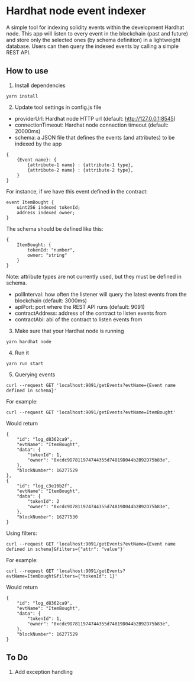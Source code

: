 # Hardhat node event indexer
A simple tool for indexing solidity events within the development Hardhat node.
This app will listen to every event in the blockchain (past and future) and store only the selected ones (by schema definition) in a lightweight database. 
Users can then query the indexed events by calling a simple REST API.

## How to use
1. Install dependencies
```
yarn install
```

2. Update tool settings in config.js file
* providerUrl: Hardhat node HTTP url (default: http://127.0.0.1:8545)
* connectionTimeout: Hardhat node connection timeout (default: 20000ms)
* schema: a JSON file that defines the events (and attributes) to be indexed by the app
```
{
    {Event name}: {
        {attribute-1 name} : {attribute-1 type},
        {attribute-2 name} : {attribute-2 type},
    }
}
```
For instance, if we have this event defined in the contract:
``` 
event ItemBought {
    uint256 indexed tokenId;
    address indexed owner;
}
```

The schema should be defined like this:
```
{
    ItemBought: {
        tokenId: "number",
        owner: "string"
    }
}
```
Note: attribute types are not currently used, but they must be defined in schema.

* pollInterval: how often the listener will query the latest events from the blockchain (default: 3000ms)
* apiPort: port where the REST API runs (default: 9091)
* contractAddress: address of the contract to listen events from
* contractAbi: abi of the contract to listen events from

3. Make sure that your Hardhat node is running
```
yarn hardhat node
```

4. Run it
```
yarn run start
```

5. Querying events
```
curl --request GET 'localhost:9091/getEvents?evtName={Event name defined in schema}'
```
For example:
```
curl --request GET 'localhost:9091/getEvents?evtName=ItemBought'
```
Would return

```
{
    "id": "log_d8362ca9",
    "evtName": "ItemBought",
    "data": {
        "tokenId": 1,
        "owner": "0xcdc9D7811974744355d74819D044b2B92D75b83e",
    },
    "blockNumber": 16277529
},
{
    "id": "log_c3e16b2f",
    "evtName": "ItemBought",
    "data": {
        "tokenId": 2
        "owner": "0xcdc9D7811974744355d74819D044b2B92D75b83e",
    },
    "blockNumber": 16277530
}
```

Using filters:

```
curl --request GET 'localhost:9091/getEvents?evtName={Event name defined in schema}&filters={"attr": "value"}'
```
For example:
```
curl --request GET 'localhost:9091/getEvents?evtName=ItemBought&filters={"tokenId": 1}'
```
Would return

```
{
    "id": "log_d8362ca9",
    "evtName": "ItemBought",
    "data": {
        "tokenId": 1,
        "owner": "0xcdc9D7811974744355d74819D044b2B92D75b83e",
    },
    "blockNumber": 16277529
}
```

## To Do
1. Add exception handling